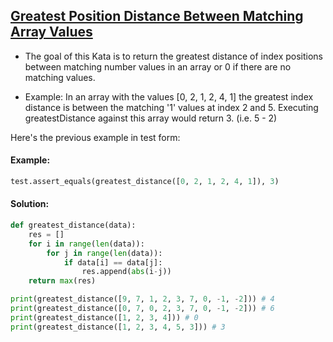 ## [Greatest Position Distance Between Matching Array Values](https://www.codewars.com/kata/5442e4fc7fc447653a0000d5/python)

- The goal of this Kata is to return the greatest distance of index positions between matching number values in an array or 0 if there are no matching values.

- Example: In an array with the values [0, 2, 1, 2, 4, 1] the greatest index distance is between the matching '1' values at index 2 and 5. Executing greatestDistance against this array would return 3. (i.e. 5 - 2)

Here's the previous example in test form:

#### Example:

```python
test.assert_equals(greatest_distance([0, 2, 1, 2, 4, 1]), 3)
```

#### Solution:

```python
def greatest_distance(data):
    res = []
    for i in range(len(data)):
        for j in range(len(data)):
            if data[i] == data[j]:
                res.append(abs(i-j))
    return max(res)

print(greatest_distance([9, 7, 1, 2, 3, 7, 0, -1, -2])) # 4
print(greatest_distance([0, 7, 0, 2, 3, 7, 0, -1, -2])) # 6
print(greatest_distance([1, 2, 3, 4])) # 0
print(greatest_distance([1, 2, 3, 4, 5, 3])) # 3
```
